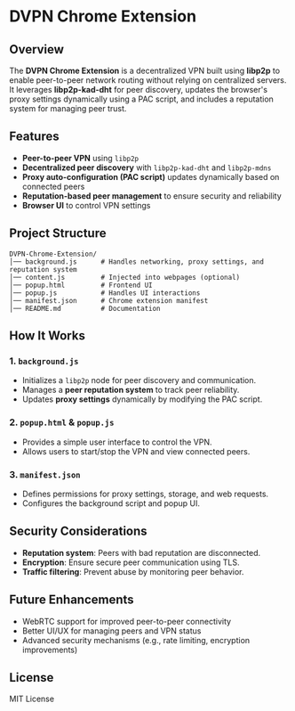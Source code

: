 # DVPN Chrome Extension

## Overview
The **DVPN Chrome Extension** is a decentralized VPN built using **libp2p** to enable peer-to-peer network routing without relying on centralized servers. It leverages **libp2p-kad-dht** for peer discovery, updates the browser's proxy settings dynamically using a PAC script, and includes a reputation system for managing peer trust.

## Features
- **Peer-to-peer VPN** using `libp2p`
- **Decentralized peer discovery** with `libp2p-kad-dht` and `libp2p-mdns`
- **Proxy auto-configuration (PAC script)** updates dynamically based on connected peers
- **Reputation-based peer management** to ensure security and reliability
- **Browser UI** to control VPN settings

## Project Structure
```
DVPN-Chrome-Extension/
│── background.js      # Handles networking, proxy settings, and reputation system
│── content.js         # Injected into webpages (optional)
│── popup.html         # Frontend UI
│── popup.js           # Handles UI interactions
│── manifest.json      # Chrome extension manifest
│── README.md          # Documentation
```

## How It Works
### 1. `background.js`
- Initializes a `libp2p` node for peer discovery and communication.
- Manages a **peer reputation system** to track peer reliability.
- Updates **proxy settings** dynamically by modifying the PAC script.

### 2. `popup.html` & `popup.js`
- Provides a simple user interface to control the VPN.
- Allows users to start/stop the VPN and view connected peers.

### 3. `manifest.json`
- Defines permissions for proxy settings, storage, and web requests.
- Configures the background script and popup UI.

## Security Considerations
- **Reputation system**: Peers with bad reputation are disconnected.
- **Encryption**: Ensure secure peer communication using TLS.
- **Traffic filtering**: Prevent abuse by monitoring peer behavior.

## Future Enhancements
- WebRTC support for improved peer-to-peer connectivity
- Better UI/UX for managing peers and VPN status
- Advanced security mechanisms (e.g., rate limiting, encryption improvements)

## License
MIT License

